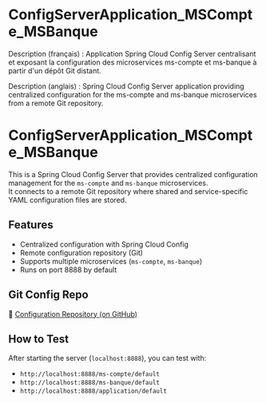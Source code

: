 # ConfigServerApplication_MSCompte_MSBanque
Description (français) :
Application Spring Cloud Config Server centralisant et exposant la configuration des microservices ms-compte et ms-banque 
à partir d'un dépôt Git distant.

Description (anglais) :
Spring Cloud Config Server application providing centralized configuration for the ms-compte and ms-banque microservices 
from a remote Git repository.

# ConfigServerApplication_MSCompte_MSBanque

This is a Spring Cloud Config Server that provides centralized configuration management for the `ms-compte` and `ms-banque` 
microservices.  
It connects to a remote Git repository where shared and service-specific YAML configuration files are stored.

## Features

- Centralized configuration with Spring Cloud Config
- Remote configuration repository (Git)
- Supports multiple microservices (`ms-compte`, `ms-banque`)
- Runs on port 8888 by default

## Git Config Repo

🔗 [Configuration Repository (on GitHub)](https://github.com/AbdelhafidhGHARBI/Config_Repo_MSCompte_MSBanque)

## How to Test

After starting the server (`localhost:8888`), you can test with:

- `http://localhost:8888/ms-compte/default`
- `http://localhost:8888/ms-banque/default`
- `http://localhost:8888/application/default`

